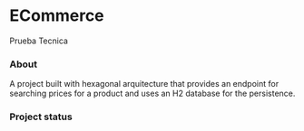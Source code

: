 # ECommerce
Prueba Tecnica

### About
A project built with hexagonal arquitecture that provides an endpoint for searching prices for a product and uses an H2 database for the persistence.

### Project status